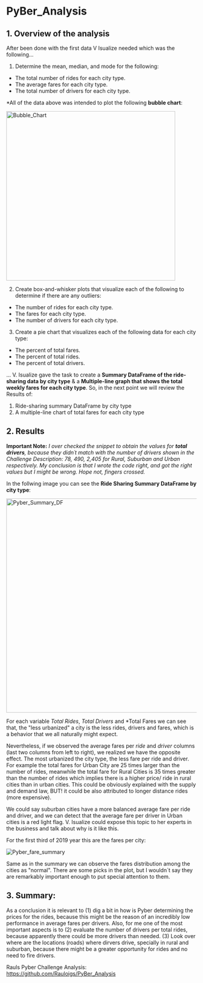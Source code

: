 # PyBer_Analysis

## 1. Overview of the analysis

After been done with the first data V Isualize needed which was the following...

1.  Determine the mean, median, and mode for the following:
- The total number of rides for each city type.
- The average fares for each city type.
- The total number of drivers for each city type.

*All of the data above was intended to plot the following **bubble chart**:

<img width="447" alt="Bubble_Chart" src="https://user-images.githubusercontent.com/84519822/151428624-af848be1-2bb6-4d8a-aa9d-d9567b5e538e.png">


2. Create box-and-whisker plots that visualize each of the following to determine if there are any outliers:
- The number of rides for each city type.
- The fares for each city type.
- The number of drivers for each city type.

3. Create a pie chart that visualizes each of the following data for each city type:
- The percent of total fares.
- The percent of total rides.
- The percent of total drivers.

... V. Isualize gave the task to create a **Summary DataFrame of the ride-sharing data by city type** & a **Multiple-line graph that shows the total weekly fares for each city type**. So, in the next point we will review the Results of:

1. Ride-sharing summary DataFrame by city type
2. A multiple-line chart of total fares for each city type

## 2. Results

**Important Note:** *I over checked the snippet to obtain the values for **total drivers**, because they didn´t match with the number of drivers shown in the Challenge Description: 78, 490, 2,405 for Rural, Suburban and Urban respectively. My conclusion is that I wrote the code right, and got the right values but I might be wrong. Hope not, fingers crossed.*

In the follwing image you can see the **Ride Sharing Summary DataFrame by city type**:

<img width="565" alt="Pyber_Summary_DF" src="https://user-images.githubusercontent.com/84519822/151425686-a515b3cd-52ce-4988-8427-79f7bd51e3b3.png">

For each variable *Total Rides*, *Total Drivers* and *Total Fares we can see that, the "less urbanized" a city is the less rides, drivers and fares, which is a behavior that we all naturally might expect. 

Nevertheless, if we observed the average fares per *ride* and *driver* columns (last two columns from left to right), we realized we have the opposite effect. The most urbanized the city type, the less fare per ride and driver. For example the total fares for Urban City are 25 times larger than the number of rides, meanwhile the total fare for Rural Cities is 35 times greater than the number of rides which implies there is a higher price/ ride in rural cities than in urban cities. This could be obviously explained with the supply and demand law, BUT! it could be also attributed to longer distance rides (more expensive).

We could say suburban cities have a more balanced average fare per ride and driver, and we can detect that the average fare per driver in Urban cities is a red light flag. V. Isualize could expose this topic to her experts in the business and talk about why is it like this. 

For the first third of 2019 year this are the fares per city:

![Pyber_fare_summary](https://user-images.githubusercontent.com/84519822/151425845-ed9c1b7d-e7f5-4f75-aec1-a1ee05f68f15.png)

Same as in the summary we can observe the fares distribution among the cities as "normal". There are some picks in the plot, but I wouldn´t say they are remarkably important enough to put special attention to them. 

## 3. Summary:

As a conclusion it is relevant to (1) dig a bit in how is Pyber determining the prices for the rides, because this might be the reason of an incredibly low performance in average fares per drivers. Also, for me one of the most important aspects is to (2) evaluate the number of drivers per total rides, because apparently there could be more drivers than needed. (3) Look over where are the locations (roads) where dirvers drive, specially in rural and suburban, because there might be a greater opportunity for rides and no need to fire drivers. 

Rauls Pyber Challenge Analysis: https://github.com/Rauloigs/PyBer_Analysis  
